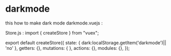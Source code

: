 # darkmode
this how to make dark mode 
darkmode.vuejs :
<template>
  <div :class="[dark =='yes'?'dark w-full bg-black p-[50px]':'w-full p-[50px]']">
      <div class="w-[40px] h-[20px] cursor-pointer dark:border-gray-100 rounded-full border-2 border-gray-700 relative" @click="Dark()"><span class="w-[50%] duration-500 rounded-full absolute dark:left-0 top-0 right-0 dark:bg-gray-100 bg-gray-800 h-full"></span></div>
      <div class="dark:text-white">Hussam aldin</div>
      <div class="dark:text-white">Profile of hussam</div>
      <div>
          <input type="text" class="border-2 dark:border-gray-500 border-blue-500 bg-indigo-50">
      </div>
  </div>
</template>

<script>
export default {
data(){
    return{
     dark:this.$store.state.dark,
    }
},
methods:{
    Dark(){
        if(this.dark === 'yes'){
localStorage.setItem('darkmode','no')
this.dark=localStorage.getItem('darkmode')
        }
        else{
localStorage.setItem('darkmode','yes')
this.dark=localStorage.getItem('darkmode')

        }

    }
},
mounted(){
    console.log(this.dark)
}
}
</script>

<style>

</style>


Store.js :
import { createStore } from "vuex";

export default createStore({
  state: {
    dark:localStorage.getItem('darkmode')|| 'no'
  },
  getters: {},
  mutations: {
  },
  actions: {},
  modules: {},
});

